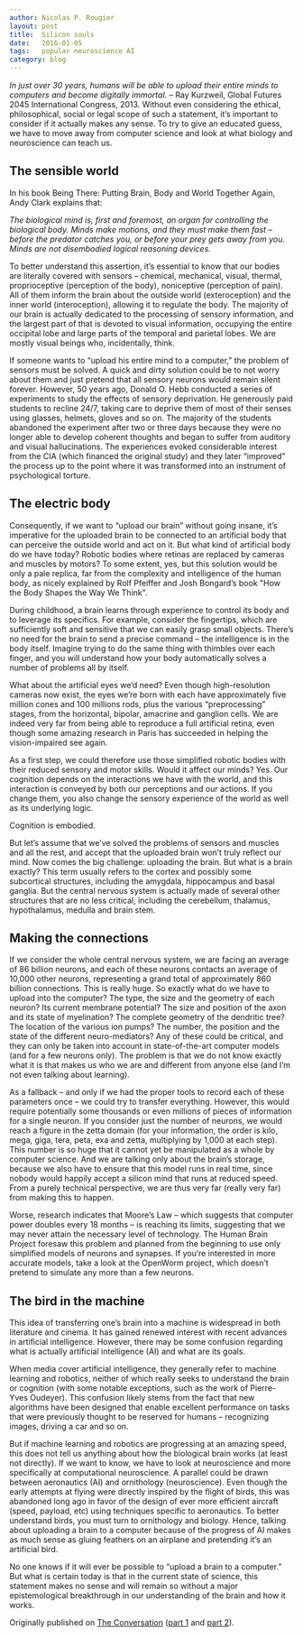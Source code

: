 ```yaml
---
author: Nicolas P. Rougier
layout: post
title:  Silicon souls
date:   2016-01-05
tags:   popular neuroscience AI
category: blog
---
```



*In just over 30 years, humans will be able to upload their entire minds to
computers and become digitally immortal.* – Ray Kurzweil, Global Futures 2045
International Congress, 2013. Without even considering the ethical,
philosophical, social or legal scope of such a statement, it’s important to
consider if it actually makes any sense. To try to give an educated guess, we
have to move away from computer science and look at what biology and
neuroscience can teach us.

## The sensible world

In his book Being There: Putting Brain, Body and World Together Again, Andy
Clark explains that:

*The biological mind is, first and foremost, an organ for controlling the
 biological body. Minds make motions, and they must make them fast – before the
 predator catches you, or before your prey gets away from you. Minds are not
 disembodied logical reasoning devices.*
 
To better understand this assertion, it’s essential to know that our bodies are
literally covered with sensors – chemical, mechanical, visual, thermal,
proprioceptive (perception of the body), noniceptive (perception of pain). All
of them inform the brain about the outside world (exteroception) and the inner
world (interoception), allowing it to regulate the body. The majority of our
brain is actually dedicated to the processing of sensory information, and the
largest part of that is devoted to visual information, occupying the entire
occipital lobe and large parts of the temporal and parietal lobes. We are
mostly visual beings who, incidentally, think.

If someone wants to “upload his entire mind to a computer,” the problem of
sensors must be solved. A quick and dirty solution could be to not worry about
them and just pretend that all sensory neurons would remain silent
forever. However, 50 years ago, Donald O. Hebb conducted a series of
experiments to study the effects of sensory deprivation. He generously paid
students to recline 24/7, taking care to deprive them of most of their senses
using glasses, helmets, gloves and so on. The majority of the students
abandoned the experiment after two or three days because they were no longer
able to develop coherent thoughts and began to suffer from auditory and visual
hallucinations. The experiences evoked considerable interest from the CIA
(which financed the original study) and they later “improved” the process up to
the point where it was transformed into an instrument of psychological torture.

## The electric body

Consequently, if we want to “upload our brain” without going insane, it’s
imperative for the uploaded brain to be connected to an artificial body that
can perceive the outside world and act on it. But what kind of artificial body
do we have today? Robotic bodies where retinas are replaced by cameras and
muscles by motors? To some extent, yes, but this solution would be only a pale
replica, far from the complexity and intelligence of the human body, as nicely
explained by Rolf Pfeiffer and Josh Bongard’s book "How the Body Shapes the Way
We Think".

During childhood, a brain learns through experience to control its body and to
leverage its specifics. For example, consider the fingertips, which are
sufficiently soft and sensitive that we can easily grasp small objects. There’s
no need for the brain to send a precise command – the intelligence is in the
body itself. Imagine trying to do the same thing with thimbles over each
finger, and you will understand how your body automatically solves a number of
problems all by itself.

What about the artificial eyes we’d need? Even though high-resolution cameras
now exist, the eyes we’re born with each have approximately five million cones
and 100 millions rods, plus the various “preprocessing” stages, from the
horizontal, bipolar, amacrine and ganglion cells. We are indeed very far from
being able to reproduce a full artificial retina, even though some amazing
research in Paris has succeeded in helping the vision-impaired see again.

As a first step, we could therefore use those simplified robotic bodies with
their reduced sensory and motor skills. Would it affect our minds? Yes. Our
cognition depends on the interactions we have with the world, and this
interaction is conveyed by both our perceptions and our actions. If you change
them, you also change the sensory experience of the world as well as its
underlying logic.

Cognition is embodied.

But let’s assume that we’ve solved the problems of sensors and muscles and all
the rest, and accept that the uploaded brain won’t truly reflect our mind. Now
comes the big challenge: uploading the brain. But what is a brain exactly? This
term usually refers to the cortex and possibly some subcortical structures,
including the amygdala, hippocampus and basal ganglia. But the central nervous
system is actually made of several other structures that are no less critical,
including the cerebellum, thalamus, hypothalamus, medulla and brain stem.

## Making the connections

If we consider the whole central nervous system, we are facing an average of 86
billion neurons, and each of these neurons contacts an average of 10,000 other
neurons, representing a grand total of approximately 860 billion
connections. This is really huge. So exactly what do we have to upload into the
computer? The type, the size and the geometry of each neuron? Its current
membrane potential? The size and position of the axon and its state of
myelination? The complete geometry of the dendritic tree? The location of the
various ion pumps? The number, the position and the state of the different
neuro-mediators? Any of these could be critical, and they can only be taken
into account in state-of-the-art computer models (and for a few neurons
only). The problem is that we do not know exactly what it is that makes us who
we are and different from anyone else (and I’m not even talking about
learning).

As a fallback – and only if we had the proper tools to record each of these
parameters once – we could try to transfer everything. However, this would
require potentially some thousands or even millions of pieces of information
for a single neuron. If you consider just the number of neurons, we would reach
a figure in the zetta domain (for your information, the order is kilo, mega,
giga, tera, peta, exa and zetta, multiplying by 1,000 at each step). This
number is so huge that it cannot yet be manipulated as a whole by computer
science. And we are talking only about the brain’s storage, because we also
have to ensure that this model runs in real time, since nobody would happily
accept a silicon mind that runs at reduced speed. From a purely technical
perspective, we are thus very far (really very far) from making this to happen.

Worse, research indicates that Moore’s Law – which suggests that computer power
doubles every 18 months – is reaching its limits, suggesting that we may never
attain the necessary level of technology. The Human Brain Project foresaw this
problem and planned from the beginning to use only simplified models of neurons
and synapses. If you’re interested in more accurate models, take a look at the
OpenWorm project, which doesn’t pretend to simulate any more than a few
neurons.


## The bird in the machine

This idea of transferring one’s brain into a machine is widespread in both
literature and cinema. It has gained renewed interest with recent advances in
artificial intelligence. However, there may be some confusion regarding what is
actually artificial intelligence (AI) and what are its goals.

When media cover artificial intelligence, they generally refer to machine
learning and robotics, neither of which really seeks to understand the brain or
cognition (with some notable exceptions, such as the work of Pierre-Yves
Oudeyer). This confusion likely stems from the fact that new algorithms have
been designed that enable excellent performance on tasks that were previously
thought to be reserved for humans – recognizing images, driving a car and so
on.

But if machine learning and robotics are progressing at an amazing speed, this
does not tell us anything about how the biological brain works (at least not
directly). If we want to know, we have to look at neuroscience and more
specifically at computational neuroscience. A parallel could be drawn between
aeronautics (AI) and ornithology (neuroscience). Even though the early attempts
at flying were directly inspired by the flight of birds, this was abandoned
long ago in favor of the design of ever more efficient aircraft (speed,
payload, etc) using techniques specific to aeronautics. To better understand
birds, you must turn to ornithology and biology. Hence, talking about uploading
a brain to a computer because of the progress of AI makes as much sense as
gluing feathers on an airplane and pretending it’s an artificial bird.

No one knows if it will ever be possible to “upload a brain to a computer.” But
what is certain today is that in the current state of science, this statement
makes no sense and will remain so without a major epistemological breakthrough
in our understanding of the brain and how it works.

Originally published on [The Conversation](https://theconversation.com) ([part 1](https://theconversation.com/silicon-soul-the-vain-dream-of-electronic-immortality-52368) and
[part 2](https://theconversation.com/why-youll-never-be-able-to-upload-your-brain-to-the-cloud-52408)).

